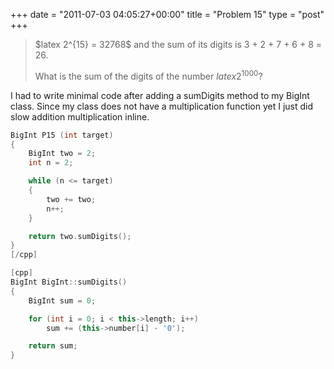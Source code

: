 +++
date = "2011-07-03 04:05:27+00:00"
title = "Problem 15"
type = "post"
+++

<blockquote>
$latex 2^{15} = 32768$ and the sum of its digits is 3 + 2 + 7 + 6 + 8 = 26.

What is the sum of the digits of the number $latex 2^{1000}$?</blockquote>

<!--more-->

I had to write minimal code after adding a sumDigits method to my BigInt class. Since my class does not have a multiplication function yet I just did slow addition multiplication inline.

```cpp
BigInt P15 (int target)
{
	BigInt two = 2;
	int n = 2;

	while (n <= target)
	{
		two += two;
		n++;
	}

	return two.sumDigits();
}
[/cpp]

[cpp]
BigInt BigInt::sumDigits()
{
	BigInt sum = 0;

	for (int i = 0; i < this->length; i++)
		sum += (this->number[i] - '0');

	return sum;
}
```
